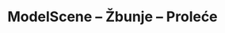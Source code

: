---
layout: product
title: "ModelScene – Žbunje – Proleće"
price: "800" 
desc: "Žbunje za dioramu"
img_path: "/assets/img/MSC-050-21S.jpg"
brand: "ModelScene"
available: true
special_offer: false
new: false
soon: true
cat: "0N/A"
subcat: "0N/A"
subsubcat: "0N/A"
sifra: "MSC-050-21S"
popular: false
---